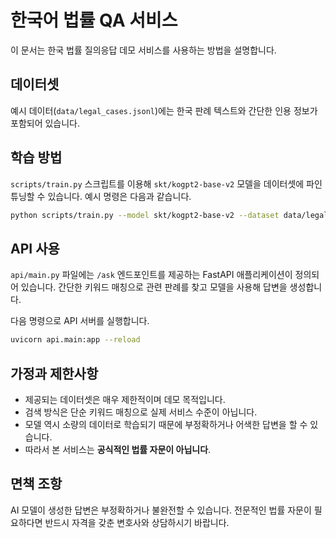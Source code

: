# 한국어 법률 QA 서비스

이 문서는 한국 법률 질의응답 데모 서비스를 사용하는 방법을 설명합니다.

## 데이터셋

예시 데이터(`data/legal_cases.jsonl`)에는 한국 판례 텍스트와 간단한 인용 정보가 포함되어 있습니다.

## 학습 방법

`scripts/train.py` 스크립트를 이용해 `skt/kogpt2-base-v2` 모델을 데이터셋에 파인튜닝할 수 있습니다. 예시 명령은 다음과 같습니다.

```bash
python scripts/train.py --model skt/kogpt2-base-v2 --dataset data/legal_cases.jsonl --output_dir model
```

## API 사용

`api/main.py` 파일에는 `/ask` 엔드포인트를 제공하는 FastAPI 애플리케이션이 정의되어 있습니다. 간단한 키워드 매칭으로 관련 판례를 찾고 모델을 사용해 답변을 생성합니다.

다음 명령으로 API 서버를 실행합니다.

```bash
uvicorn api.main:app --reload
```

## 가정과 제한사항

- 제공되는 데이터셋은 매우 제한적이며 데모 목적입니다.
- 검색 방식은 단순 키워드 매칭으로 실제 서비스 수준이 아닙니다.
- 모델 역시 소량의 데이터로 학습되기 때문에 부정확하거나 어색한 답변을 할 수 있습니다.
- 따라서 본 서비스는 **공식적인 법률 자문이 아닙니다**.

## 면책 조항

AI 모델이 생성한 답변은 부정확하거나 불완전할 수 있습니다. 전문적인 법률 자문이 필요하다면 반드시 자격을 갖춘 변호사와 상담하시기 바랍니다.
